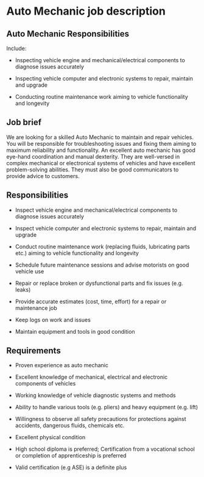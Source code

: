 # Auto Mechanic job description


## Auto Mechanic Responsibilities

Include:

* Inspecting vehicle engine and mechanical/electrical components to diagnose issues accurately

* Inspecting vehicle computer and electronic systems to repair, maintain and upgrade

* Conducting routine maintenance work aiming to vehicle functionality and longevity



## Job brief

We are looking for a skilled Auto Mechanic to maintain and repair vehicles. You will be responsible for troubleshooting issues and fixing them aiming to maximum reliability and functionality.
An excellent auto mechanic has good eye-hand coordination and manual dexterity. They are well-versed in complex mechanical or electronical systems of vehicles and have excellent problem-solving abilities. They must also be good communicators to provide advice to customers.


## Responsibilities

* Inspect vehicle engine and mechanical/electrical components to diagnose issues accurately

* Inspect vehicle computer and electronic systems to repair, maintain and upgrade

* Conduct routine maintenance work (replacing fluids, lubricating parts etc.) aiming to vehicle functionality and longevity

* Schedule future maintenance sessions and advise motorists on good vehicle use

* Repair or replace broken or dysfunctional parts and fix issues (e.g. leaks)

* Provide accurate estimates (cost, time, effort) for a repair or maintenance job

* Keep logs on work and issues

* Maintain equipment and tools in good condition


## Requirements

* Proven experience as auto mechanic

* Excellent knowledge of mechanical, electrical and electronic components of vehicles

* Working knowledge of vehicle diagnostic systems and methods

* Ability to handle various tools (e.g. pliers) and heavy equipment (e.g. lift)

* Willingness to observe all safety precautions for protections against accidents, dangerous fluids, chemicals etc.

* Excellent physical condition

* High school diploma is preferred; Certification from a vocational school or completion of apprenticeship is preferred

* Valid certification (e.g ASE) is a definite plus
